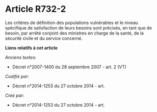# Article R732-2

Les critères de définition des populations vulnérables et le niveau spécifique de satisfaction de leurs besoins sont
précisés, en tant que de besoin, par arrêté conjoint des ministres en charge de la santé, de la sécurité civile et du service
concerné.

**Liens relatifs à cet article**

_Anciens textes_:

  - Décret n°2007-1400 du 28 septembre 2007 - art. 2 (VT)

_Codifié par_:

  - Décret n°2014-1253 du 27 octobre 2014 - art.

_Créé par_:

  - Décret n°2014-1253 du 27 octobre 2014 - art.
